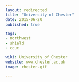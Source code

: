 ```yaml
---
layout: redirected
title: "University of Chester"
date: 2015-06-20
published: true

tags:
- northwest
- shield
- ccuc

wiki: University_of_Chester
website: www.chester.ac.uk
image: chester.gif

---
```

